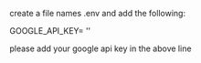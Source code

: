 create a file names .env and add the following:

GOOGLE_API_KEY= ''

please add your google api key in the above line

